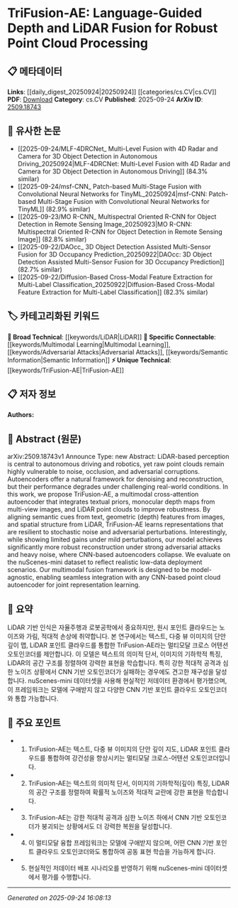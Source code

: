 <!-- KEYWORD_LINKING_METADATA:
{
  "processed_timestamp": "2025-09-24T16:08:13.892053",
  "vocabulary_version": "1.0",
  "selected_keywords": [
    "TriFusion-AE",
    "Multimodal Learning",
    "LiDAR",
    "Adversarial Attacks",
    "Semantic Information"
  ],
  "rejected_keywords": [],
  "similarity_scores": {
    "TriFusion-AE": 0.78,
    "Multimodal Learning": 0.85,
    "LiDAR": 0.82,
    "Adversarial Attacks": 0.8,
    "Semantic Information": 0.77
  },
  "extraction_method": "AI_prompt_based",
  "budget_applied": true,
  "candidates_json": {
    "candidates": [
      {
        "surface": "TriFusion-AE",
        "canonical": "TriFusion-AE",
        "aliases": [
          "TriFusion Autoencoder"
        ],
        "category": "unique_technical",
        "rationale": "Represents a novel multimodal fusion framework specifically designed for robust point cloud processing.",
        "novelty_score": 0.85,
        "connectivity_score": 0.65,
        "specificity_score": 0.9,
        "link_intent_score": 0.78
      },
      {
        "surface": "multimodal cross-attention autoencoder",
        "canonical": "Multimodal Learning",
        "aliases": [
          "multimodal autoencoder"
        ],
        "category": "specific_connectable",
        "rationale": "Connects to existing work on integrating multiple data modalities for improved learning outcomes.",
        "novelty_score": 0.7,
        "connectivity_score": 0.88,
        "specificity_score": 0.8,
        "link_intent_score": 0.85
      },
      {
        "surface": "LiDAR point clouds",
        "canonical": "LiDAR",
        "aliases": [
          "LiDAR data",
          "LiDAR clouds"
        ],
        "category": "broad_technical",
        "rationale": "A fundamental technology in autonomous systems, linking to extensive research on spatial data processing.",
        "novelty_score": 0.4,
        "connectivity_score": 0.9,
        "specificity_score": 0.7,
        "link_intent_score": 0.82
      },
      {
        "surface": "adversarial attacks",
        "canonical": "Adversarial Attacks",
        "aliases": [
          "adversarial perturbations"
        ],
        "category": "specific_connectable",
        "rationale": "A critical area of study in ensuring the robustness of machine learning models.",
        "novelty_score": 0.55,
        "connectivity_score": 0.87,
        "specificity_score": 0.85,
        "link_intent_score": 0.8
      },
      {
        "surface": "semantic cues",
        "canonical": "Semantic Information",
        "aliases": [
          "semantic features"
        ],
        "category": "specific_connectable",
        "rationale": "Links to research on leveraging semantic understanding in multimodal systems.",
        "novelty_score": 0.6,
        "connectivity_score": 0.78,
        "specificity_score": 0.75,
        "link_intent_score": 0.77
      }
    ],
    "ban_list_suggestions": [
      "denoising",
      "reconstruction"
    ]
  },
  "decisions": [
    {
      "candidate_surface": "TriFusion-AE",
      "resolved_canonical": "TriFusion-AE",
      "decision": "linked",
      "scores": {
        "novelty": 0.85,
        "connectivity": 0.65,
        "specificity": 0.9,
        "link_intent": 0.78
      }
    },
    {
      "candidate_surface": "multimodal cross-attention autoencoder",
      "resolved_canonical": "Multimodal Learning",
      "decision": "linked",
      "scores": {
        "novelty": 0.7,
        "connectivity": 0.88,
        "specificity": 0.8,
        "link_intent": 0.85
      }
    },
    {
      "candidate_surface": "LiDAR point clouds",
      "resolved_canonical": "LiDAR",
      "decision": "linked",
      "scores": {
        "novelty": 0.4,
        "connectivity": 0.9,
        "specificity": 0.7,
        "link_intent": 0.82
      }
    },
    {
      "candidate_surface": "adversarial attacks",
      "resolved_canonical": "Adversarial Attacks",
      "decision": "linked",
      "scores": {
        "novelty": 0.55,
        "connectivity": 0.87,
        "specificity": 0.85,
        "link_intent": 0.8
      }
    },
    {
      "candidate_surface": "semantic cues",
      "resolved_canonical": "Semantic Information",
      "decision": "linked",
      "scores": {
        "novelty": 0.6,
        "connectivity": 0.78,
        "specificity": 0.75,
        "link_intent": 0.77
      }
    }
  ]
}
-->

# TriFusion-AE: Language-Guided Depth and LiDAR Fusion for Robust Point Cloud Processing

## 📋 메타데이터

**Links**: [[daily_digest_20250924|20250924]] [[categories/cs.CV|cs.CV]]
**PDF**: [Download](https://arxiv.org/pdf/2509.18743.pdf)
**Category**: cs.CV
**Published**: 2025-09-24
**ArXiv ID**: [2509.18743](https://arxiv.org/abs/2509.18743)

## 🔗 유사한 논문
- [[2025-09-24/MLF-4DRCNet_ Multi-Level Fusion with 4D Radar and Camera for 3D Object Detection in Autonomous Driving_20250924|MLF-4DRCNet: Multi-Level Fusion with 4D Radar and Camera for 3D Object Detection in Autonomous Driving]] (84.3% similar)
- [[2025-09-24/msf-CNN_ Patch-based Multi-Stage Fusion with Convolutional Neural Networks for TinyML_20250924|msf-CNN: Patch-based Multi-Stage Fusion with Convolutional Neural Networks for TinyML]] (82.9% similar)
- [[2025-09-23/MO R-CNN_ Multispectral Oriented R-CNN for Object Detection in Remote Sensing Image_20250923|MO R-CNN: Multispectral Oriented R-CNN for Object Detection in Remote Sensing Image]] (82.8% similar)
- [[2025-09-22/DAOcc_ 3D Object Detection Assisted Multi-Sensor Fusion for 3D Occupancy Prediction_20250922|DAOcc: 3D Object Detection Assisted Multi-Sensor Fusion for 3D Occupancy Prediction]] (82.7% similar)
- [[2025-09-22/Diffusion-Based Cross-Modal Feature Extraction for Multi-Label Classification_20250922|Diffusion-Based Cross-Modal Feature Extraction for Multi-Label Classification]] (82.3% similar)

## 🏷️ 카테고리화된 키워드
**🧠 Broad Technical**: [[keywords/LiDAR|LiDAR]]
**🔗 Specific Connectable**: [[keywords/Multimodal Learning|Multimodal Learning]], [[keywords/Adversarial Attacks|Adversarial Attacks]], [[keywords/Semantic Information|Semantic Information]]
**⚡ Unique Technical**: [[keywords/TriFusion-AE|TriFusion-AE]]

## 📋 저자 정보

**Authors:** 

## 📄 Abstract (원문)

arXiv:2509.18743v1 Announce Type: new 
Abstract: LiDAR-based perception is central to autonomous driving and robotics, yet raw point clouds remain highly vulnerable to noise, occlusion, and adversarial corruptions. Autoencoders offer a natural framework for denoising and reconstruction, but their performance degrades under challenging real-world conditions. In this work, we propose TriFusion-AE, a multimodal cross-attention autoencoder that integrates textual priors, monocular depth maps from multi-view images, and LiDAR point clouds to improve robustness. By aligning semantic cues from text, geometric (depth) features from images, and spatial structure from LiDAR, TriFusion-AE learns representations that are resilient to stochastic noise and adversarial perturbations. Interestingly, while showing limited gains under mild perturbations, our model achieves significantly more robust reconstruction under strong adversarial attacks and heavy noise, where CNN-based autoencoders collapse. We evaluate on the nuScenes-mini dataset to reflect realistic low-data deployment scenarios. Our multimodal fusion framework is designed to be model-agnostic, enabling seamless integration with any CNN-based point cloud autoencoder for joint representation learning.

## 📝 요약

LiDAR 기반 인식은 자율주행과 로봇공학에서 중요하지만, 원시 포인트 클라우드는 노이즈와 가림, 적대적 손상에 취약합니다. 본 연구에서는 텍스트, 다중 뷰 이미지의 단안 깊이 맵, LiDAR 포인트 클라우드를 통합한 TriFusion-AE라는 멀티모달 크로스 어텐션 오토인코더를 제안합니다. 이 모델은 텍스트의 의미적 단서, 이미지의 기하학적 특징, LiDAR의 공간 구조를 정렬하여 강력한 표현을 학습합니다. 특히 강한 적대적 공격과 심한 노이즈 상황에서 CNN 기반 오토인코더가 실패하는 경우에도 견고한 재구성을 달성합니다. nuScenes-mini 데이터셋을 사용해 현실적인 저데이터 환경에서 평가했으며, 이 프레임워크는 모델에 구애받지 않고 다양한 CNN 기반 포인트 클라우드 오토인코더와 통합 가능합니다.

## 🎯 주요 포인트

- 1. TriFusion-AE는 텍스트, 다중 뷰 이미지의 단안 깊이 지도, LiDAR 포인트 클라우드를 통합하여 강건성을 향상시키는 멀티모달 크로스-어텐션 오토인코더입니다.
- 2. TriFusion-AE는 텍스트의 의미적 단서, 이미지의 기하학적(깊이) 특징, LiDAR의 공간 구조를 정렬하여 확률적 노이즈와 적대적 교란에 강한 표현을 학습합니다.
- 3. TriFusion-AE는 강한 적대적 공격과 심한 노이즈 하에서 CNN 기반 오토인코더가 붕괴되는 상황에서도 더 강력한 복원을 달성합니다.
- 4. 이 멀티모달 융합 프레임워크는 모델에 구애받지 않으며, 어떤 CNN 기반 포인트 클라우드 오토인코더와도 통합하여 공동 표현 학습을 가능하게 합니다.
- 5. 현실적인 저데이터 배포 시나리오를 반영하기 위해 nuScenes-mini 데이터셋에서 평가를 수행합니다.


---

*Generated on 2025-09-24 16:08:13*